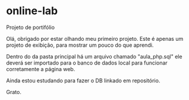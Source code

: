 # online-lab
Projeto de portifólio

Olá, obrigado por estar olhando meu primeiro projeto.
Este é apenas um projeto de exibição, para mostrar um pouco do que aprendi.

Dentro do da pasta principal há um arquivo chamado "aula_php.sql" ele deverá ser importado para o 
banco de dados local para funcionar corretamente a página web.

Ainda estou estudando para fazer o DB linkado em repositório.

Grato.
